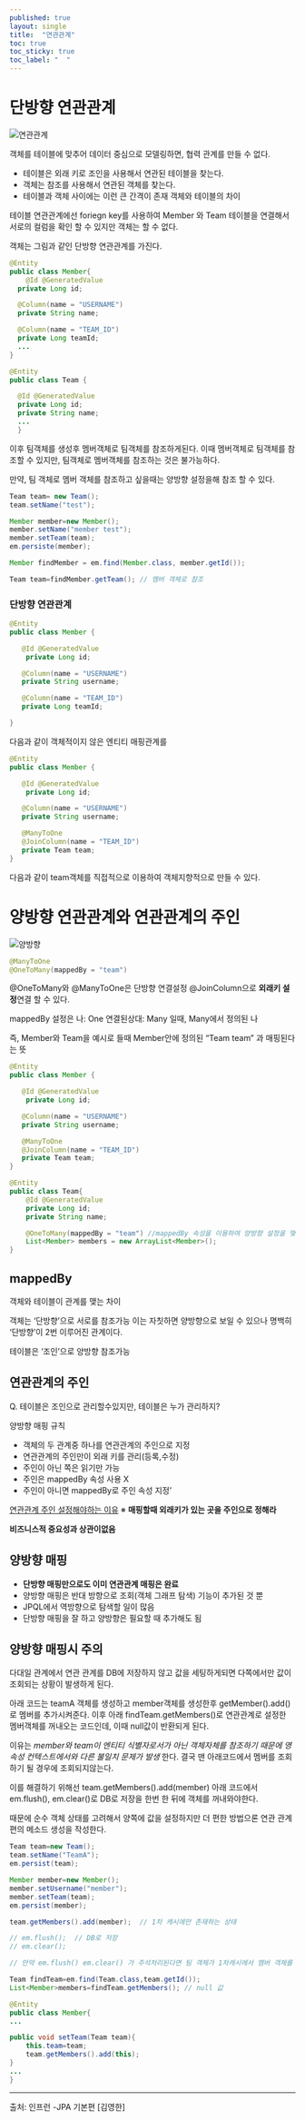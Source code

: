 ```yaml
---
published: true
layout: single
title:  "연관관계"
toc: true
toc_sticky: true
toc_label: "  "
---
```


# 단방향 연관관계
![연관관계](/assets/images/연관관계.png) 

객체를 테이블에 맞추어 데이터 중심으로 모델링하면, 협력 관계를 만들 수 없다.

- 테이블은 외래 키로 조인을 사용해서 연관된 테이블을 찾는다.
- 객체는 참조를 사용해서 연관된 객체를 찾는다.
- 테이블과 객체 사이에는 이런 큰 간격이 존재
객체와 테이블의 차이

테이블 연관관계에선 foriegn key를 사용하여 Member 와 Team 테이블을 연결해서 서로의 컬럼을 확인 할 수 있지만 객체는 할 수 없다.

객체는 그림과 같인 단방향 연관관계를 가진다.
```java
@Entity
public class Member{
    @Id @GeneratedValue
  private Long id;

  @Column(name = "USERNAME") 
  private String name;

  @Column(name = "TEAM_ID")
  private Long teamId;
  ...
}

@Entity
public class Team {

  @Id @GeneratedValue
  private Long id;
  private String name;
  ...
  }
```
이후 팀객체를 생성후 멤버객체로 팀객체를 참조하게된다.
이때 멤버객체로 팀객체를 참조할 수 있지만, 팀객체로 멤버객체를 참조하는 것은 불가능하다.

만약, 팀 객체로 멤버 객체를 참조하고 싶을때는 양방향 설정을해 참조 할 수 있다.
```java
Team team= new Team();
team.setName("test");

Member member=new Member();
member.setName("member test");
member.setTeam(team);
em.persiste(member);

Member findMember = em.find(Member.class, member.getId()); 

Team team=findMember.getTeam(); // 멤버 객체로 참조
```


### 단방향 연관관계

```java
@Entity
public class Member {

   @Id @GeneratedValue
    private Long id;

   @Column(name = "USERNAME")
   private String username;

   @Column(name = "TEAM_ID")
   private Long teamId;

}
```

다음과 같이 객체적이지 않은 엔티티 매핑관계를

```java
@Entity
public class Member {

   @Id @GeneratedValue
    private Long id;

   @Column(name = "USERNAME")
   private String username;

   @ManyToOne
   @JoinColumn(name = "TEAM_ID")
   private Team team;
}
```

다음과 같이 team객체를 직접적으로 이용하여 객체지향적으로 만들 수 있다.

# 양방향 연관관계와 연관관계의 주인


![양방향](/assets/images/양방향.png) 



```java
@ManyToOne
@OneToMany(mappedBy = "team")
```

@OneToMany와 @ManyToOne은 단방향 연결설정 @JoinColumn으로 **외래키 설정**연결 할 수 있다.

mappedBy 설정은 나: One 연결된상대: Many 일때, Many에서 정의된 나

즉, Member와 Team을 예시로 들때 Member안에 정의된 “Team team” 과 매핑된다는 뜻

```java
@Entity
public class Member {

   @Id @GeneratedValue
    private Long id;

   @Column(name = "USERNAME")
   private String username;

   @ManyToOne
   @JoinColumn(name = "TEAM_ID")
   private Team team;
}

@Entity
public class Team{
    @Id @GeneratedValue
    private Long id;
    private String name;

    @OneToMany(mappedBy = "team") //mappedBy 속성을 이용하여 양방향 설정을 맺을 수 있다.
    List<Member> members = new ArrayList<Member>();
}

```

## mappedBy

객체와 테이블이 관계를 맺는 차이

객체는 ‘단방향’으로 서로를 참조가능 이는 자칫하면 양방향으로 보일 수 있으나 명백히 ‘단방향’이 2번 이루어진 관계이다.

테이블은 ‘조인’으로 양방향 참조가능


## 연관관계의 주인

Q. 테이블은 조인으로 관리할수있지만, 테이블은 누가 관리하지?

양방향 매핑 규칙

- 객체의 두 관계중 하나를 연관관계의 주인으로 지정
- 연관관계의 주인만이 외래 키를 관리(등록,수정)
- 주인이 아닌 쪽은 읽기만 가능
- 주인은 mappedBy 속성 사용 X
- 주인이 아니면 mappedBy로 주인 속성 지정’

[연관관계 주인 설정해야하는 이유](https://mangchhe.github.io/jpa/2021/01/27/BidirectionalMapping/)
※ **매핑할때 외래키가 있는 곳을 주인으로 정해라** 

**비즈니스적 중요성과 상관이없음**

## 양방향 매핑

- **단방향 매핑만으로도 이미 연관관계 매핑은 완료**
- 양방향 매핑은 반대 방향으로 조회(객체 그래프 탐색) 기능이 추가된 것 뿐
- JPQL에서 역방향으로 탐색할 일이 많음
- 단방향 매핑을 잘 하고 양방향은 필요할 때 추가해도 됨


## 양방향 매핑시 주의
다대일 관계에서 연관 관계를 DB에 저장하지 않고 값을 세팅하게되면 다쪽에서만 값이 조회되는 상황이 발생하게 된다.

아래 코드는 teamA 객체를 생성하고 member객체를 생성한후 getMember().add()로 멤버를 추가시켜준다. 이후 아래 findTeam.getMembers()로 연관관계로 설정한 멤버객체를 꺼내오는 코드인데, 이때 null값이 반환되게 된다.

이유는 *member와 team이 엔티티 식별자로서가 아닌 객체자체를 참조하기 때문에 영속성 컨텍스트에서와 다른 불일치 문제가 발생* 한다. 결국 맨 아래코드에서 멤버를 조회하기 될 경우에 조회되지않는다. 

이를 해결하기 위해선 team.getMembers().add(member) 아래 코드에서 em.flush(), em.clear()로 DB로 저장을 한번 한 뒤에 객체를 꺼내와야한다.

때문에 순수 객체 상태를 고려해서 양쪽에 값을 설정하지만 더 편한 방법으론
연관 관계 편의 메소드 생성을 작성한다.
```java
Team team=new Team();
team.setName("TeamA");
em.persist(team);

Member member=new Member();
member.setUsername("member");
member.setTeam(team);
em.persist(member);

team.getMembers().add(member);  // 1차 캐시에만 존재하는 상태

// em.flush();  // DB로 저장
// em.clear();  

// 만약 em.flush() em.clear() 가 주석처리된다면 팀 객체가 1차캐시에서 멤버 객체를 조회하는 상황으로 null값이 저장되어있을 수 있음

Team findTeam=em.find(Team.class,team.getId()); 
List<Member>members=findTeam.getMembers(); // null 값
```



```java
@Entity
public class Member{
...

public void setTeam(Team team){
    this.team=team;
    team.getMembers().add(this);
}
...
}
```
<!-- Q. 양방향을 왜 안쓰나 단방향으로 충분한가? -->


----
출처: 인프런 -JPA 기본편 [김영한]